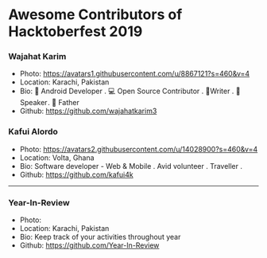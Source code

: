 # Awesome Contributors of Hacktoberfest 2019

### Wajahat Karim
- Photo: https://avatars1.githubusercontent.com/u/8867121?s=460&v=4
- Location: Karachi, Pakistan
- Bio: 📱 Android Developer . 💻 Open Source Contributor . 📝Writer . 🎤 Speaker . 👶 Father 
- Github: https://github.com/wajahatkarim3

### Kafui Alordo
- Photo: https://avatars2.githubusercontent.com/u/14028900?s=460&v=4
- Location: Volta, Ghana
- Bio: Software developer - Web & Mobile . Avid volunteer . Traveller . 
- Github: https://github.com/kafui4k

-----------

### Year-In-Review
- Photo: 
- Location: Karachi, Pakistan
- Bio: Keep track of your activities throughout year
- Github: https://github.com/Year-In-Review
